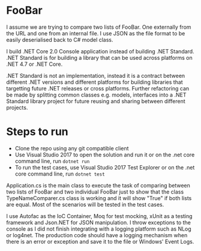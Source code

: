 # FooBar

I assume we are trying to compare two lists of FooBar. One externally from the URL and one from an internal file. I use JSON as the file format to be easily deserialised back to C# model class.

I build .NET Core 2.0 Console application instead of building .NET Standard. .NET Standard is for building a library that can be used across platforms on .NET 4.7 or .NET Core. 

.NET Standard is not an implementation, instead it is a contract between different .NET versions and different platforms for building libraries that targetting future .NET releases or cross platforms. Further refactoring can be made by splitting common classes e.g. models, interfaces into a .NET Standard library project for future reusing and sharing between different projects.

# Steps to run
- Clone the repo using any git compatible client
- Use Visual Studio 2017 to open the solution and run it or on the .net core command line, run `dotnet run`
- To run the test cases, use Visual Studio 2017 Test Explorer or on the .net core command line, run `dotnet test`

Application.cs is the main class to execute the task of comparing between two lists of FooBar and two individual FooBar just to show that the class TypeNameComparer.cs class is working and it will show "True" if both lists are equal. Most of the scenarios will be tested in the test cases.

I use Autofac as the IoC Container, Moq for test mocking, xUnit as a testing framework and Json.NET for JSON manipulation. I throw exceptions to the console as I did not finish integrating with a logging platform such as NLog or log4net. The production code should have a logging mechanism when there is an error or exception and save it to the file or Windows' Event Logs.
